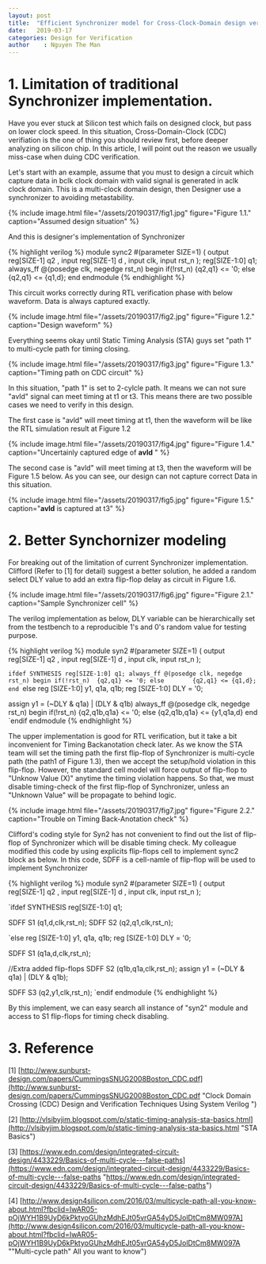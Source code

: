 ```yaml
---
layout: post
title:  "Efficient Synchronizer model for Cross-Clock-Domain design verification"
date:   2019-03-17
categories: Design for Verification
author    : Nguyen The Man
---
```


# 1. Limitation of traditional Synchronizer implementation.

Have you ever stuck at Silicon test which fails on designed clock, but pass on lower clock speed. In this situation, Cross-Domain-Clock (CDC) verifiation is the one of thing you should review first, before deeper analyzing on silicon chip. In this article, I will point out the reason we usually miss-case when duing CDC verification.

Let's start with an example, assume that you must to design a circuit which capture data in bclk clock domain with valid signal is generated in aclk clock domain. This is a multi-clock domain design, then Designer use a synchronizer to avoiding metastability.

{% include image.html
  file="/assets/20190317/fig1.jpg" 
  figure="Figure 1.1."
  caption="Assumed design situation" %}

And this is designer's implementation of Synchronizer

{% highlight verilog %}
module sync2 #(parameter SIZE=1)
(
  output reg[SIZE-1] q2 ,
  input  reg[SIZE-1] d  ,
  input              clk,
  input              rst_n
);
  reg[SIZE-1:0] q1;
  always_ff @(posedge clk, negedge rst_n) begin
    if(!rst_n)  {q2,q1} <= '0;
    else        {q2,q1} <= {q1,d};
  end
endmodule
{% endhighlight %} 

This circuit works correctly during RTL verification phase with below waveform. Data is always captured exactly.

{% include image.html
  file="/assets/20190317/fig2.jpg" 
  figure="Figure 1.2."
  caption="Design waveform" %}

Everything seems okay until Static Timing Analysis (STA) guys set "path 1" to multi-cycle path for timing closing. 

{% include image.html
  file="/assets/20190317/fig3.jpg" 
  figure="Figure 1.3."
  caption="Timing path on CDC circuit" %}

In this situation, "path 1" is set to 2-cylcle path. It means we can not sure "avld" signal can meet timing at t1 or t3. This means there are two possible cases we need to verify in this design.

The first case is "avld" will meet timing at t1, then the waveform will be like the RTL simulation result at Figure 1.2

{% include image.html
  file="/assets/20190317/fig4.jpg" 
  figure="Figure 1.4."
  caption="Uncertainly captured edge of <b>avld</b> " %}

The second case is "avld" will meet timing at t3, then the waveform will be Figure 1.5 below. As you can see, our design can not capture correct Data in this situation. 

{% include image.html
  file="/assets/20190317/fig5.jpg" 
  figure="Figure 1.5."
  caption="<b>avld</b> is captured at t3" %}

# 2. Better Synchornizer modeling

For breaking out of the limitation of current Synchronizer implementation. Clifford (Refer to [1] for detail) suggest a better solution, he added a random select DLY value to add an extra flip-flop delay as circuit in Figure 1.6. 

{% include image.html
  file="/assets/20190317/fig6.jpg" 
  figure="Figure 2.1."
  caption="Sample Synchronizer cell" %}

The verilog implementation as below, DLY variable can be hierarchically set from the testbench to a reproducible 1's and 0's random value for testing purpose.

{% highlight verilog %}
module syn2 #(parameter SIZE=1)
(
  output reg[SIZE-1] q2 ,
  input  reg[SIZE-1] d  ,
  input              clk,
  input              rst_n
);

`ifdef SYNTHESIS
  reg[SIZE-1:0] q1;
  always_ff @(posedge clk, negedge rst_n) begin
    if(!rst_n)  {q2,q1} <= '0;
    else        {q2,q1} <= {q1,d};
  end
`else
  reg [SIZE-1:0] y1, q1a, q1b;
  reg [SIZE-1:0] DLY = '0;

  assign y1 = (~DLY & q1a) | (DLY & q1b)
  always_ff @(posedge clk, negedge rst_n) begin
    if(!rst_n) {q2,q1b,q1a} <= '0;
    else       {q2,q1b,q1a} <= {y1,q1a,d}
  end
`endif
endmodule
{% endhighlight %} 

The upper implementation is good for RTL verification, but it take a bit inconvenient for Timing Backanotation check later. As we know the STA team will set the timing path the first flip-flop of Synchronizer is multi-cycle path (the path1 of Figure 1.3), then we accept the setup/hold violation in this flip-flop. However, the standard cell model will force output of flip-flop to "Unknow Value (X)" anytime the timing violation happens. So that, we must disable timing-check of the first flip-flop of Synchronizer, unless an "Unknown Value" will be propagate to behind logic.

{% include image.html
  file="/assets/20190317/fig7.jpg" 
  figure="Figure 2.2."
  caption="Trouble on Timing Back-Anotation check" %}

Clifford's coding style for Syn2 has not convenient to find out the list of flip-flop of Synchronizer which will be disable timing check. My colleague modified this code by using explicits flip-flops cell to implement sync2 block as below. In this code, SDFF is a cell-namle of flip-flop will be used to implement Synchronizer 

{% highlight verilog %}
module syn2 #(parameter SIZE=1)
(
  output reg[SIZE-1] q2 ,
  input  reg[SIZE-1] d  ,
  input              clk,
  input              rst_n
);

`ifdef SYNTHESIS
  reg[SIZE-1:0] q1;

  SDFF S1 (q1,d,clk,rst_n);
  SDFF S2 (q2,q1,clk,rst_n);

`else
  reg [SIZE-1:0] y1, q1a, q1b;
  reg [SIZE-1:0] DLY = '0;

  SDFF S1 (q1a,d,clk,rst_n);

  //Extra added flip-flops
  SDFF S2 (q1b,q1a,clk,rst_n);
  assign y1 = (~DLY & q1a) | (DLY & q1b);

  SDFF S3 (q2,y1,clk,rst_n);
`endif
endmodule
{% endhighlight %} 

By this implement, we can easy search all instance of "syn2" module and access to S1 flip-flops for timing check disabling.

# 3. Reference 

[1] [http://www.sunburst-design.com/papers/CummingsSNUG2008Boston_CDC.pdf](http://www.sunburst-design.com/papers/CummingsSNUG2008Boston_CDC.pdf "Clock Domain Crossing (CDC) Design and Verification Techniques Using System Verilog ")

[2] [http://vlsibyjim.blogspot.com/p/static-timing-analysis-sta-basics.html](http://vlsibyjim.blogspot.com/p/static-timing-analysis-sta-basics.html "STA Basics")

[3] [https://www.edn.com/design/integrated-circuit-design/4433229/Basics-of-multi-cycle---false-paths](https://www.edn.com/design/integrated-circuit-design/4433229/Basics-of-multi-cycle---false-paths "https://www.edn.com/design/integrated-circuit-design/4433229/Basics-of-multi-cycle---false-paths")

[4] [http://www.design4silicon.com/2016/03/multicycle-path-all-you-know-about.html?fbclid=IwAR05-pOjWYH1B9UyD6kPktyoGUhzMdhEJt05vrGA54yD5JolDtCm8MW097A](http://www.design4silicon.com/2016/03/multicycle-path-all-you-know-about.html?fbclid=IwAR05-pOjWYH1B9UyD6kPktyoGUhzMdhEJt05vrGA54yD5JolDtCm8MW097A ""Multi-cycle path" All you want to know")